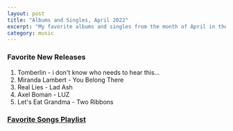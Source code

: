 ```yaml
---
layout: post
title: "Albums and Singles, April 2022"
excerpt: "My favorite albums and singles from the month of April in the 2022nd year. "
category: music
---
```


### Favorite New Releases

1. Tomberlin - i don't know who needs to hear this...
1. Miranda Lambert - You Belong There
1. Real Lies - Lad Ash
1. Axel Boman - LUZ
1. Let's Eat Grandma - Two Ribbons

### <a href="https://open.spotify.com/playlist/6yVBIs5J24N3f8bnlExTzq" target="_blank" rel="noopener">Favorite Songs Playlist</a>
